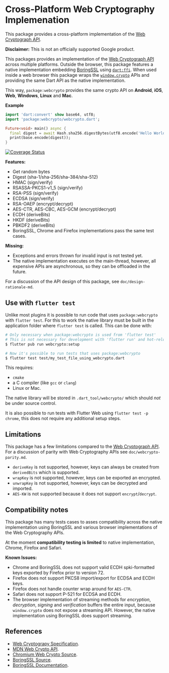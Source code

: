 
Cross-Platform Web Cryptography Implemenation
=============================================
This package provides a cross-platform implementation of the
[Web Cryptograph API][webcrypto-spec].

**Disclaimer:** This is not an officially supported Google product.

This packages provides an implementation of the
[Web Cryptograph API][webcrypto-spec] across multiple platforms. Outside the
browser, this package features a native implementation embedding
[BoringSSL][boringssl-src] using [`dart:ffi`][dart-ffi]. When used inside a
web browser this package wraps the [`window.crypto`][window-crypto] APIs and
providing the same Dart API as the native implementation.

This way, `package:webcrypto` provides the same crypto API on **Android**, **iOS**, **Web**, **Windows**, **Linux** and **Mac**.

**Example**
```dart
import 'dart:convert' show base64, utf8;
import 'package:webcrypto/webcrypto.dart';

Future<void> main() async {
  final digest = await Hash.sha256.digestBytes(utf8.encode('Hello World'));
  print(base.encode(digest));
}
```

[![Coverage Status](https://coveralls.io/repos/github/google/webcrypto.dart/badge.svg?branch=master)](https://coveralls.io/github/google/webcrypto.dart?branch=master)

**Features:**
 * Get random bytes
 * Digest (sha-1/sha-256/sha-384/sha-512)
 * HMAC (sign/verify)
 * RSASSA-PKCS1-v1_5 (sign/verify)
 * RSA-PSS (sign/verify)
 * ECDSA (sign/verify)
 * RSA-OAEP	(encrypt/decrypt)
 * AES-CTR, AES-CBC, AES-GCM (encrypt/decrypt)
 * ECDH (deriveBits)
 * HKDF (deriveBits)
 * PBKDF2	(deriveBits)
 * BoringSSL, Chrome and Firefox implementations pass the same test cases.

**Missing:**
 * Exceptions and errors thrown for invalid input is not tested yet.
 * The native implementation executes on the main-thread, however, all expensive
   APIs are asynchronous, so they can be offloaded in the future.

For a discussion of the API design of this package,
see `doc/design-rationale-md`.

## Use with `flutter test`

Unlike most plugins it is possible to run code that uses `package:webcrypto`
with `flutter test`. For this to work the native library must be built in the
application folder where `flutter test` is called. This can be done with:

```bash
# Only necessary when package:webcrypto is used from 'flutter test'
# This is not necessary for development with 'flutter run' and hot-reload
$ flutter pub run webcrypto:setup

# Now it's possible to run tests that uses package:webcrypto
$ flutter test test/my_test_file_using_webcrypto.dart
```

This requires:
 * `cmake`
 * a C compiler (like `gcc` or `clang`)
 * Linux or Mac.

The native library will be stored in `.dart_tool/webcrypto/` which should
_not_ be under source control.

It is also possible to run tests with Flutter Web using
`flutter test -p chrome`, this does not require any additional setup steps.

## Limitations
This package has a few limitations compared to the
[Web Cryptograph API][webcrypto-spec]. For a discussion of parity with
Web Cryptography APIs see `doc/webcrypto-parity.md`.

 * `deriveKey` is not supported, however, keys can always be created from
    `derivedBits` which is supported.
 * `wrapKey` is not supported, however, keys can be exported an encrypted.
 * `unwrapKey` is not supported, however, keys can be decrypted and imported.
 * `AES-KW` is not supported because it does not support `encrypt`/`decrypt`.

## Compatibility notes
This package has many tests cases to asses compatibility across the native
implementation using BoringSSL and various browser implementations of the
Web Cryptography APIs.

At the moment **compatibility testing is limited** to native implementation,
Chrome, Firefox and Safari.

**Known Issues:**
 * Chrome and BoringSSL does not support valid ECDH spki-formatted keys exported
   by Firefox prior to version 72.
 * Firefox does not support PKCS8 import/export for ECDSA and ECDH keys.
 * Firefox does not handle counter wrap around for `AES-CTR`.
 * Safari does not support P-521 for ECDSA and ECDH.
 * The browser implementation of streaming methods for _encryption_,
   _decryption_, _signing_ and _verification_ buffers the entire input, because
   `window.crypto` does not expose a streaming API. However, the native
   implementation using BoringSSL does support streaming.

## References

 * [Web Cryptograpy Specification][webcrypto-spec].
 * [MDN Web Crypto API][webcrypto-mdn].
 * [Chromium Web Crypto Source][chrome-src].
 * [BoringSSL Source][boringssl-src].
 * [BoringSSL Documentation][boringssl-docs].


[window-crypto]: webcrypto-mdn
[webcrypto-spec]: https://www.w3.org/TR/WebCryptoAPI/
[boringssl-src]: https://boringssl.googlesource.com/boringssl/
[boringssl-docs]: https://commondatastorage.googleapis.com/chromium-boringssl-docs/headers.html
[dart-ffi]: https://api.dart.dev/stable/2.8.4/dart-ffi/dart-ffi-library.html
[chrome-src]: https://chromium.googlesource.com/chromium/src/+/master/components/webcrypto
[webcrypto-mdn]: https://developer.mozilla.org/en-US/docs/Web/API/Web_Crypto_API
